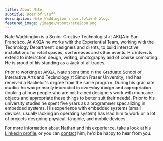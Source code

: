 ```yaml
---
title: About Nate
subtitle: Doer of Stuff
description: Nate Waddington's portfolio & blog.
featured_image: /images/about/nateicon.png
---
```


Nate Waddington is a Senior Creative Technologist at AKQA in San Francisco. At AKQA he works with the Experiential Team, working with the Technology Department, designers and clients, to build interactive installations for retail spaces, conferneces and other events. His interests extend to interaction design, writing, photography and of course computing. He is proud of his standing as a Jack of all trades.

Prior to working at AKQA, Nate spent time in the Graduate School of Interactive Arts and Technology at Simon Fraser University, and has received a Bachelor's degree from the same program. During his graduate studies he was primarily interested in everyday design and appropriation (looking at how people who are not trained designers work with mundane objects and appropriate these things to better suit their needs). Prior to his university studies he spent five years as a programmer specializing in embedded systems. His experience with embedded systems (small devices, usually lacking an operating system) has lead him to work on a lot of projects designing physical, tangible, and mobile devices.

For more information about Nathan and his experience, take a look at his [LinkedIn profile](https://www.linkedin.com/in/nate-double-u/), or you can [contact](/contact/) him, he'd be happy to hear from you.

